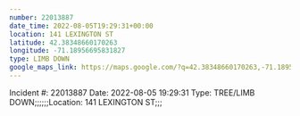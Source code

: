 ```yaml
---
number: 22013887
date_time: 2022-08-05T19:29:31+00:00
location: 141 LEXINGTON ST
latitude: 42.38348660170263
longitude: -71.18956695831827
type: LIMB DOWN
google_maps_link: https://maps.google.com/?q=42.38348660170263,-71.18956695831827
---
```


Incident #: 22013887   Date: 2022-08-05 19:29:31   Type: TREE/LIMB DOWN;;;;;;Location: 141 LEXINGTON ST;;;
